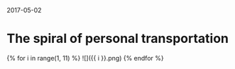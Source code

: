 2017-05-02

The spiral of personal transportation
=====================================

{% for i in range(1, 11) %}
![]({{ i }}.png)
{% endfor %}
<br/>
